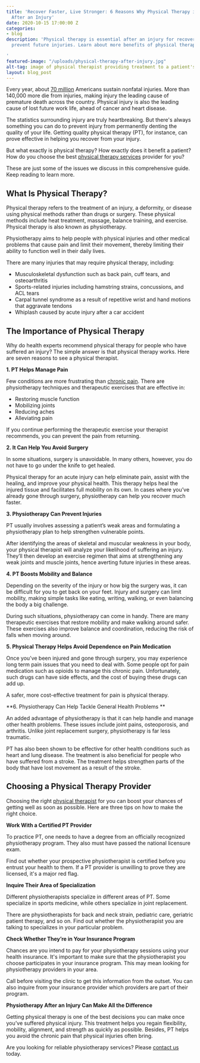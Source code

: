 ```yaml
---
title: 'Recover Faster, Live Stronger: 6 Reasons Why Physical Therapy is Essential
  After an Injury'
date: 2020-10-15 17:00:00 Z
categories:
- blog
description: 'Physical therapy is essential after an injury for recovering fully to
  prevent future injuries. Learn about more benefits of physical therapy here.

'
featured-image: "/uploads/physical-therapy-after-injury.jpg"
alt-tag: image of physical therapist providing treatment to a patient's ankle
layout: blog_post
---
```


Every year, about [70 million](https://www.ncbi.nlm.nih.gov/books/NBK217483/) Americans sustain nonfatal injuries. More than 140,000 more die from injuries, making injury the leading cause of premature death across the country. Physical injury is also the leading cause of lost future work life, ahead of cancer and heart disease. 

The statistics surrounding injury are truly heartbreaking. But there's always something you can do to prevent injury from permanently denting the quality of your life. Getting quality physical therapy (PT), for instance, can prove effective in helping you recover from your injury.

But what exactly is physical therapy? How exactly does it benefit a patient? How do you choose the best [physical therapy services](/#services) provider for you?

These are just some of the issues we discuss in this comprehensive guide. Keep reading to learn more. 

## What Is Physical Therapy?

Physical therapy refers to the treatment of an injury, a deformity, or disease using physical methods rather than drugs or surgery. These physical methods include heat treatment, massage, balance training, and exercise. Physical therapy is also known as physiotherapy.

Physiotherapy aims to help people with physical injuries and other medical problems that cause pain and limit their movement, thereby limiting their ability to function well in their daily lives.

There are many injuries that may require physical therapy, including:

- Musculoskeletal dysfunction such as back pain, cuff tears, and osteoarthritis
- Sports-related injuries including hamstring strains, concussions, and ACL tears
- Carpal tunnel syndrome as a result of repetitive wrist and hand motions that aggravate tendons
- Whiplash caused by acute injury after a car accident

## The Importance of Physical Therapy

Why do health experts recommend physical therapy for people who have suffered an injury? The simple answer is that physical therapy works. Here are seven reasons to see a physical therapist.

**1. PT Helps Manage Pain**

Few conditions are more frustrating than [chronic pain](https://www.healthline.com/health/chronic-pain). There are physiotherapy techniques and therapeutic exercises that are effective in:

- Restoring muscle function
- Mobilizing joints 
- Reducing aches
- Alleviating pain

If you continue performing the therapeutic exercise your therapist recommends, you can prevent the pain from returning. 

**2. It Can Help You Avoid Surgery**

In some situations, surgery is unavoidable. In many others, however, you do not have to go under the knife to get healed.  

Physical therapy for an acute injury can help eliminate pain, assist with the healing, and improve your physical health. This therapy helps heal the injured tissue and facilitates full mobility on its own. In cases where you’ve already gone through surgery, physiotherapy can help you recover much faster.

**3. Physiotherapy Can Prevent Injuries**

PT usually involves assessing a patient’s weak areas and formulating a physiotherapy plan to help strengthen vulnerable points.

After identifying the areas of skeletal and muscular weakness in your body, your physical therapist will analyze your likelihood of suffering an injury. They’ll then develop an exercise regimen that aims at strengthening any weak joints and muscle joints, hence averting future injuries in these areas.

**4. PT Boosts Mobility and Balance**

Depending on the severity of the injury or how big the surgery was, it can be difficult for you to get back on your feet. Injury and surgery can limit mobility, making simple tasks like eating, writing, walking, or even balancing the body a big challenge. 

During such situations, physiotherapy can come in handy. There are many therapeutic exercises that restore mobility and make walking around safer. These exercises also improve balance and coordination, reducing the risk of falls when moving around.

**5. Physical Therapy Helps Avoid Dependence on Pain Medication**

Once you’ve been injured and gone through surgery, you may experience long term pain issues that you need to deal with. Some people opt for pain medication such as opioids to manage this chronic pain. Unfortunately, such drugs can have side effects, and the cost of buying these drugs can add up.

A safer, more cost-effective treatment for pain is physical therapy. 

**6. Physiotherapy Can Help Tackle General Health Problems **

An added advantage of physiotherapy is that it can help handle and manage other health problems. These issues include joint pains, osteoporosis, and arthritis. Unlike joint replacement surgery, physiotherapy is far less traumatic. 

PT has also been shown to be effective for other health conditions such as heart and lung disease. The treatment is also beneficial for people who have suffered from a stroke. The treatment helps strengthen parts of the body that have lost movement as a result of the stroke.

## Choosing a Physical Therapy Provider

Choosing the right [physical therapist](/) for you can boost your chances of getting well as soon as possible. Here are three tips on how to make the right choice. 

**Work With a Certified PT Provider**

To practice PT, one needs to have a degree from an officially recognized physiotherapy program. They also must have passed the national licensure exam. 

Find out whether your prospective physiotherapist is certified before you entrust your health to them. If a PT provider is unwilling to prove they are licensed, it's a major red flag.

**Inquire Their Area of Specialization**

Different physiotherapists specialize in different areas of PT. Some specialize in sports medicine, while others specialize in joint replacement.

There are physiotherapists for back and neck strain, pediatric care, geriatric patient therapy, and so on. Find out whether the physiotherapist you are talking to specializes in your particular problem.

**Check Whether They’re in Your Insurance Program**

Chances are you intend to pay for your physiotherapy sessions using your health insurance. It's important to make sure that the physiotherapist you choose participates in your insurance program. This may mean looking for physiotherapy providers in your area.

Call before visiting the clinic to get this information from the outset. You can also inquire from your insurance provider which providers are part of their program.

**Physiotherapy After an Injury Can Make All the Difference**

Getting physical therapy is one of the best decisions you can make once you’ve suffered physical injury. This treatment helps you regain flexibility, mobility, alignment, and strength as quickly as possible. Besides, PT helps you avoid the chronic pain that physical injuries often bring.

Are you looking for reliable physiotherapy services? Please [contact us](https://www.socalelitephysicaltherapy.com/#contact) today.